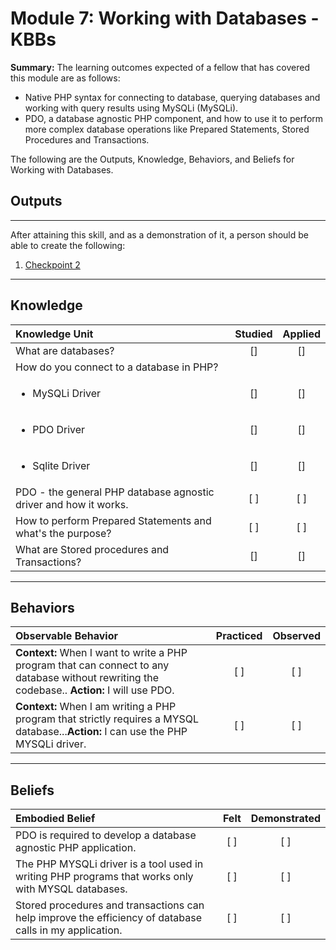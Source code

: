 # Module 7:  Working with Databases - KBBs

**Summary:**
The learning outcomes expected of a fellow that has covered this module are as follows:
- Native PHP syntax for connecting to database, querying databases and working with query results using MySQLi (MySQLi).
- PDO, a database agnostic PHP component, and how to use it to perform more complex database operations like Prepared Statements, Stored Procedures and Transactions.

The following are the Outputs, Knowledge, Behaviors, and Beliefs for Working with Databases.

## **Outputs**
----------
After attaining this skill, and as a demonstration of it, a person should be able to create the following:

1. [Checkpoint 2](https://docs.google.com/a/andela.com/document/d/1UurObk2P9Nn7YKLWka12_PMDRHT7CbDCIgEMYzaEXVU)

----------
## **Knowledge**


| Knowledge Unit   |      Studied      | Applied |
|:-------------|:------------------:|:--------:|
| What are databases? | [] | [] |
| How do you connect to a database in PHP? |
| <ul><li> MySQLi Driver</li></ul> | [] | [] |
| <ul><li> PDO Driver</li></ul> | [] | [] |
| <ul><li> Sqlite Driver</li></ul> | [] | [] |
| PDO - the general PHP database agnostic driver and how it works. | [ ] | [ ] |
| How to perform Prepared Statements and what's the purpose? | [ ] | [ ] |
| What are Stored procedures and Transactions? | [] | [] |



----------


## **Behaviors**

| Observable Behavior   |      Practiced      | Observed |
|:-------------|:------------------:|:--------:|
| **Context:** When I want to write a PHP program that can connect to any database without rewriting the codebase.. **Action:**  I will use PDO.| [ ] | [ ]  |
| **Context:**  When I am writing a PHP program that strictly requires a MYSQL database...**Action:** I can use the PHP MYSQLi driver. |   [ ]   |   [ ] |


----------


## **Beliefs**


| Embodied Belief   |      Felt      | Demonstrated |
|:-------------|:------------------:|:--------:|
| PDO is required to develop a database agnostic PHP application. | [ ] | [ ]  |
| The PHP MYSQLi driver is a tool used in writing PHP programs that works only with MYSQL databases.  |   [ ]   |   [ ] |
| Stored procedures and transactions can help improve the efficiency of database calls in my application. |   [ ]   |   [ ] |



